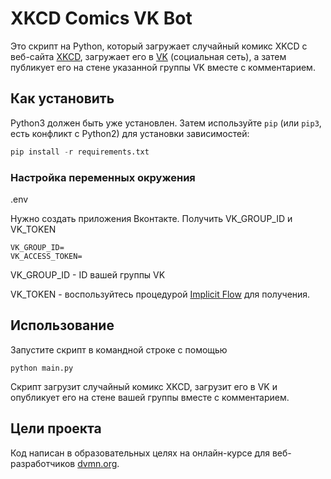 # XKCD Comics VK Bot

Это скрипт на Python, который загружает случайный комикс XKCD с веб-сайта [XKCD](https://xkcd.com/), загружает его в [VK](https://vk.com/) (социальная сеть), а затем публикует его на стене указанной группы VK вместе с комментарием.

## Как установить

Python3 должен быть уже установлен. 
Затем используйте `pip` (или `pip3`, есть конфликт с Python2) для установки зависимостей:

``` python
pip install -r requirements.txt
```
### Настройка переменных окружения
.env

Нужно создать приложения Вконтакте. Получить VK_GROUP_ID и VK_TOKEN

```
VK_GROUP_ID= 
VK_ACCESS_TOKEN=
```
VK_GROUP_ID - ID вашей группы VK

VK_TOKEN - воспользуйтесь процедурой [Implicit Flow](https://vk.com/dev/implicit_flow_user) для получения.

## Использование

Запустите скрипт в командной строке с помощью
```
python main.py 
```

Скрипт загрузит случайный комикс XKCD, загрузит его в VK и опубликует его на стене вашей группы вместе с комментарием.

## Цели проекта
Код написан в образовательных целях на онлайн-курсе для веб-разработчиков [dvmn.org](https://dvmn.org/). 
